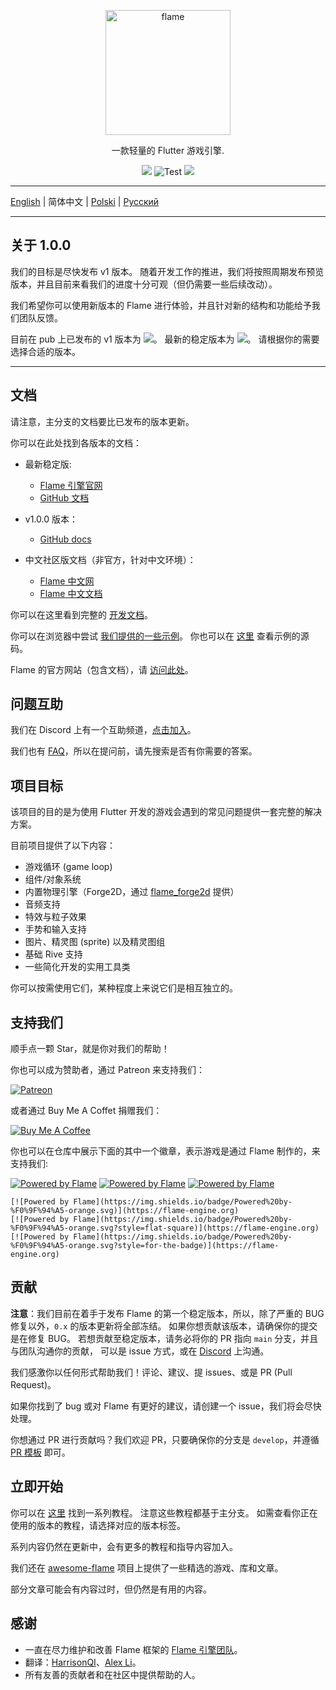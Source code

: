 <p align="center">
  <a href="https://flame-engine.org">
    <img alt="flame" width="200px" src="https://user-images.githubusercontent.com/6718144/101553774-3bc7b000-39ad-11eb-8a6a-de2daa31bd64.png">
  </a>
</p>

<p align="center">
一款轻量的 Flutter 游戏引擎.
</p>

<p align="center">
  <a title="Pub" href="https://pub.dartlang.org/packages/flame" ><img src="https://img.shields.io/pub/v/flame.svg?style=popout" /></a> <img src="https://github.com/flame-engine/flame/workflows/Test/badge.svg?branch=master&event=push" alt="Test" /> <a title="Discord" href="https://discord.gg/pxrBmy4" ><img src="https://img.shields.io/discord/509714518008528896.svg" /></a>
</p>

---

[English](/README.md) | 简体中文 | [Polski](/i18n/README-PL.md) | [Русский](/i18n/README-RU.md)

---

## 关于 1.0.0

我们的目标是尽快发布 v1 版本。
随着开发工作的推进，我们将按照周期发布预览版本，并且目前来看我们的进度十分可观（但仍需要一些后续改动）。

我们希望你可以使用新版本的 Flame 进行体验，并且针对新的结构和功能给予我们团队反馈。

目前在 pub 上已发布的 v1 版本为
<a title="Pub" href="https://pub.flutter-io.cn/packages/flame" ><img src="https://img.shields.io/pub/v/flame.svg?style=popout&include_prereleases" /></a>。
最新的稳定版本为
<a title="Pub" href="https://pub.flutter-io.cn/packages/flame" ><img src="https://img.shields.io/pub/v/flame.svg?style=popout" /></a>。
请根据你的需要选择合适的版本。

---

## 文档

请注意，主分支的文档要比已发布的版本更新。

你可以在此处找到各版本的文档：
- 最新稳定版: 
    - [Flame 引擎官网](https://flame-engine.org/)
    - [GitHub 文档](https://github.com/flame-engine/flame/tree/master-v0.x/doc)

- v1.0.0 版本：
    - [GitHub docs](https://github.com/flame-engine/flame/tree/1.0.0-releasecandidate.11/doc)

- 中文社区版文档（非官方，针对中文环境）：
    - [Flame 中文网](https://www.flame-cn.com/)
    - [Flame 中文文档](https://docs.flame-cn.com/)

你可以在这里看到完整的 [开发文档](doc/README.md)。

你可以在浏览器中尝试 [我们提供的一些示例](https://flame-engine.github.io/flame/)。
你也可以在 [这里](https://github.com/flame-engine/flame/tree/main/examples) 查看示例的源码。

Flame 的官方网站（包含文档），请 [访问此处](https://flame-engine.org/)。

## 问题互助

我们在 Discord 上有一个互助频道，[点击加入](https://discord.gg/pxrBmy4)。

我们也有 [FAQ](FAQ.md)，所以在提问前，请先搜索是否有你需要的答案。

## 项目目标

该项目的目的是为使用 Flutter 开发的游戏会遇到的常见问题提供一套完整的解决方案。

目前项目提供了以下内容：
- 游戏循环 (game loop)
- 组件/对象系统
- 内置物理引擎（Forge2D，通过 [flame_forge2d](https://github.com/flame-engine/flame_Forge2D) 提供）
- 音频支持
- 特效与粒子效果
- 手势和输入支持
- 图片、精灵图 (sprite) 以及精灵图组
- 基础 Rive 支持
- 一些简化开发的实用工具类

你可以按需使用它们，某种程度上来说它们是相互独立的。

## 支持我们

顺手点一颗 Star，就是你对我们的帮助！

你也可以成为赞助者，通过 Patreon 来支持我们：

[![Patreon](https://c5.patreon.com/external/logo/become_a_patron_button.png)](https://www.patreon.com/fireslime)

或者通过 Buy Me A Coffet 捐赠我们：

[![Buy Me A Coffee](https://user-images.githubusercontent.com/835641/60540201-fcd7fa00-9ce4-11e9-87ec-1e98568e9f58.png)](https://www.buymeacoffee.com/fireslime)

你也可以在仓库中展示下面的其中一个徽章，表示游戏是通过 Flame 制作的，来支持我们:

[![Powered by Flame](https://img.shields.io/badge/Powered%20by-%F0%9F%94%A5-orange.svg)](https://flame-engine.org)
[![Powered by Flame](https://img.shields.io/badge/Powered%20by-%F0%9F%94%A5-orange.svg?style=flat-square)](https://flame-engine.org)
[![Powered by Flame](https://img.shields.io/badge/Powered%20by-%F0%9F%94%A5-orange.svg?style=for-the-badge)](https://flame-engine.org)

```
[![Powered by Flame](https://img.shields.io/badge/Powered%20by-%F0%9F%94%A5-orange.svg)](https://flame-engine.org)
[![Powered by Flame](https://img.shields.io/badge/Powered%20by-%F0%9F%94%A5-orange.svg?style=flat-square)](https://flame-engine.org)
[![Powered by Flame](https://img.shields.io/badge/Powered%20by-%F0%9F%94%A5-orange.svg?style=for-the-badge)](https://flame-engine.org)
```

## 贡献

**注意**：我们目前在着手于发布 Flame 的第一个稳定版本，所以，除了严重的 BUG 修复以外，`0.x` 的版本更新将全部冻结。
如果你想贡献该版本，请确保你的提交是在修复 BUG。
若想贡献至稳定版本，请务必将你的 PR 指向 `main` 分支，并且与团队沟通你的贡献，
可以是 issue 方式，或在 [Discord](https://discord.gg/pxrBmy4) 上沟通。

我们感激你以任何形式帮助我们！评论、建议、提 issues、或是 PR (Pull Request)。

如果你找到了 bug 或对 Flame 有更好的建议，请创建一个 issue，我们将会尽快处理。

你想通过 PR 进行贡献吗？我们欢迎 PR，只要确保你的分支是 `develop`，并遵循 [PR 模板](.github/pull_request_template.md) 即可。

## 立即开始

你可以在 [这里](./tutorials) 找到一系列教程。
注意这些教程都基于主分支。
如需查看你正在使用的版本的教程，请选择对应的版本标签。

系列内容仍然在更新中，会有更多的教程和指导内容加入。

我们还在 [awesome-flame](https://github.com/flame-engine/awesome-flame) 项目上提供了一些精选的游戏、库和文章。

部分文章可能会有内容过时，但仍然是有用的内容。

## 感谢

 * 一直在尽力维护和改善 Flame 框架的 [Flame 引擎团队](https://github.com/orgs/flame-engine/people)。
 * 翻译：[HarrisonQI](https://github.com/HarrisonQi)、[Alex Li](https://github.com/AlexV525)。
 * 所有友善的贡献者和在社区中提供帮助的人。
